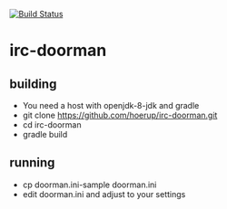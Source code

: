 [![Build Status](https://travis-ci.org/hoerup/irc-doorman.svg?branch=master)](https://travis-ci.org/hoerup/irc-doorman)

# irc-doorman


## building

* You need a host with openjdk-8-jdk and gradle
* git clone https://github.com/hoerup/irc-doorman.git
* cd irc-doorman
* gradle build

## running
* cp doorman.ini-sample doorman.ini
* edit doorman.ini and adjust to your settings
